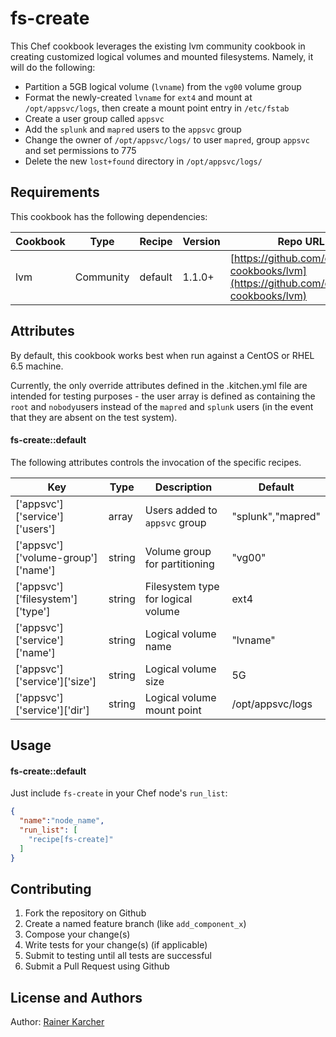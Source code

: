 fs-create
=========

This Chef cookbook leverages the existing lvm community cookbook in creating customized logical volumes and mounted filesystems. Namely, it will do the following:

* Partition a 5GB logical volume (`lvname`) from the `vg00` volume group
* Format the newly-created `lvname` for `ext4` and mount at `/opt/appsvc/logs`, then create a mount point entry in `/etc/fstab`
* Create a user group called `appsvc`
* Add the `splunk` and `mapred` users to the `appsvc` group
* Change the owner of `/opt/appsvc/logs/` to user `mapred`, group `appsvc` and set permissions to 775
* Delete the new `lost+found` directory in `/opt/appsvc/logs/`



Requirements
-------------------

This cookbook has the following dependencies:

| Cookbook | Type | Recipe  | Version  | Repo URL |
|----------|------|---------|----------|----------|
| lvm   | Community | default | 1.1.0+ | [https://github.com/opscode-cookbooks/lvm](https://github.com/opscode-cookbooks/lvm) |



Attributes
--------------

By default, this cookbook works best when run against a CentOS or RHEL 6.5 machine.

Currently, the only override attributes defined in the .kitchen.yml file are intended for testing purposes - the user array is defined as containing the `root` and `nobody`users instead of the `mapred` and `splunk` users (in the event that they are absent on the test system).


#### fs-create::default

The following attributes controls the invocation of the specific recipes.

|Key|Type|Description|Default|
|---|----|-----------|-------|
|['appsvc']['service']['users']| array | Users added to `appsvc` group | "splunk","mapred" |
|['appsvc']['volume-group']['name']| string | Volume group for partitioning | "vg00" |
|['appsvc']['filesystem']['type']| string | Filesystem type for logical volume | ext4 |
|['appsvc']['service']['name']| string | Logical volume name | "lvname" |
|['appsvc']['service']['size']| string | Logical volume size | 5G |
|['appsvc']['service']['dir']| string | Logical volume mount point | /opt/appsvc/logs |


Usage
---------
#### fs-create::default

Just include `fs-create` in your Chef node's `run_list`:

```json
{
  "name":"node_name",
  "run_list": [
    "recipe[fs-create]"
  ]
}
```



Contributing
-----------------
1. Fork the repository on Github
2. Create a named feature branch (like `add_component_x`)
3. Compose your change(s)
4. Write tests for your change(s) (if applicable)
5. Submit to testing until all tests are successful
6. Submit a Pull Request using Github


License and Authors
----------------------------
Author: [Rainer Karcher](https://github.com/rtkarcher)



